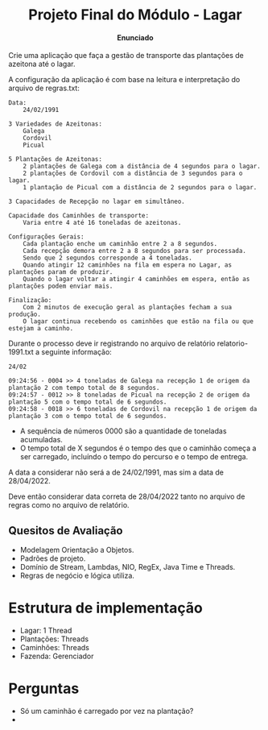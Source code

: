 <h1 align="center"> Projeto Final do Módulo - Lagar </h1>
<h4 align="center">Enunciado</h4>

Crie uma aplicação que faça a gestão de transporte das plantações de azeitona até o lagar.

A configuração da aplicação é com base na leitura e interpretação do arquivo de regras.txt:

```
Data:
    24/02/1991

3 Variedades de Azeitonas:
    Galega
    Cordovil
    Picual

5 Plantações de Azeitonas:
    2 plantações de Galega com a distância de 4 segundos para o lagar.
    2 plantações de Cordovil com a distância de 3 segundos para o lagar.
    1 plantação de Picual com a distância de 2 segundos para o lagar.

3 Capacidades de Recepção no lagar em simultâneo.

Capacidade dos Caminhões de transporte:
    Varia entre 4 até 16 toneladas de azeitonas.

Configurações Gerais:
    Cada plantação enche um caminhão entre 2 a 8 segundos.
    Cada recepção demora entre 2 a 8 segundos para ser processada.
    Sendo que 2 segundos corresponde a 4 toneladas.
    Quando atingir 12 caminhões na fila em espera no Lagar, as plantações param de produzir.
    Quando o lagar voltar a atingir 4 caminhões em espera, então as plantações podem enviar mais.

Finalização:
    Com 2 minutos de execução geral as plantações fecham a sua produção.
    O lagar continua recebendo os caminhões que estão na fila ou que estejam a caminho.
```

Durante o processo deve ir registrando no arquivo de relatório relatorio-1991.txt a seguinte informação:

```
24/02

09:24:56 - 0004 >> 4 toneladas de Galega na recepção 1 de origem da plantação 2 com tempo total de 8 segundos.
09:24:57 - 0012 >> 8 toneladas de Picual na recepção 2 de origem da plantação 5 com o tempo total de 6 segundos.
09:24:58 - 0018 >> 6 toneladas de Cordovil na recepção 1 de origem da plantação 3 com o tempo total de 6 segundos.
```

- A sequência de números 0000 são a quantidade de toneladas acumuladas.
- O tempo total de X segundos é o tempo des que o caminhão começa a ser carregado, incluíndo o tempo do percurso e o tempo de entrega.

A data a considerar não será a de 24/02/1991, mas sim a data de 28/04/2022.

Deve então considerar data correta de 28/04/2022 tanto no arquivo de regras como no arquivo de relatório.

## Quesitos de Avaliação

- Modelagem Orientação a Objetos.
- Padrões de projeto.
- Domínio de Stream, Lambdas, NIO, RegEx, Java Time e Threads.
- Regras de negócio e lógica utiliza.

# Estrutura de implementação

- Lagar: 1 Thread
- Plantações: Threads
- Caminhões: Threads
- Fazenda: Gerenciador

# Perguntas

- Só um caminhão é carregado por vez na plantação?
-
